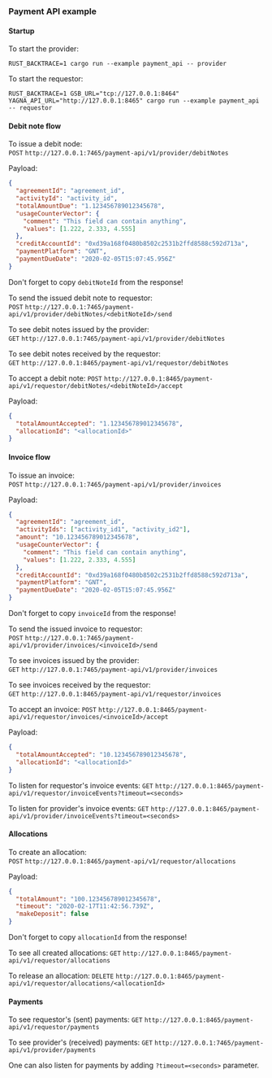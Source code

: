 ### Payment API example

#### Startup

To start the provider:
```shell script
RUST_BACKTRACE=1 cargo run --example payment_api -- provider
```

To start the requestor:
```shell script
RUST_BACKTRACE=1 GSB_URL="tcp://127.0.0.1:8464" YAGNA_API_URL="http://127.0.0.1:8465" cargo run --example payment_api -- requestor
```

#### Debit note flow

To issue a debit node:  
`POST` `http://127.0.0.1:7465/payment-api/v1/provider/debitNotes`

Payload:
```json
{
  "agreementId": "agreement_id",
  "activityId": "activity_id",
  "totalAmountDue": "1.123456789012345678",
  "usageCounterVector": {
    "comment": "This field can contain anything",
    "values": [1.222, 2.333, 4.555]
  },
  "creditAccountId": "0xd39a168f0480b8502c2531b2ffd8588c592d713a",
  "paymentPlatform": "GNT",
  "paymentDueDate": "2020-02-05T15:07:45.956Z"
}
```
Don't forget to copy `debitNoteId` from the response!

To send the issued debit note to requestor:  
`POST` `http://127.0.0.1:7465/payment-api/v1/provider/debitNotes/<debitNoteId>/send`

To see debit notes issued by the provider:  
`GET` `http://127.0.0.1:7465/payment-api/v1/provider/debitNotes`

To see debit notes received by the requestor:  
`GET` `http://127.0.0.1:8465/payment-api/v1/requestor/debitNotes`

To accept a debit note:
`POST` `http://127.0.0.1:8465/payment-api/v1/requestor/debitNotes/<debitNoteId>/accept`

Payload:
```json
{
  "totalAmountAccepted": "1.123456789012345678",
  "allocationId": "<allocationId>"
}
```

#### Invoice flow

To issue an invoice:  
`POST` `http://127.0.0.1:7465/payment-api/v1/provider/invoices`

Payload:
```json
{
  "agreementId": "agreement_id",
  "activityIds": ["activity_id1", "activity_id2"],
  "amount": "10.123456789012345678",
  "usageCounterVector": {
    "comment": "This field can contain anything",
    "values": [1.222, 2.333, 4.555]
  },
  "creditAccountId": "0xd39a168f0480b8502c2531b2ffd8588c592d713a",
  "paymentPlatform": "GNT",
  "paymentDueDate": "2020-02-05T15:07:45.956Z"
}
```
Don't forget to copy `invoiceId` from the response!

To send the issued invoice to requestor:  
`POST` `http://127.0.0.1:7465/payment-api/v1/provider/invoices/<invoiceId>/send`

To see invoices issued by the provider:  
`GET` `http://127.0.0.1:7465/payment-api/v1/provider/invoices`

To see invoices received by the requestor:  
`GET` `http://127.0.0.1:8465/payment-api/v1/requestor/invoices`

To accept an invoice:
`POST` `http://127.0.0.1:8465/payment-api/v1/requestor/invoices/<invoiceId>/accept`

Payload:
```json
{
  "totalAmountAccepted": "10.123456789012345678",
  "allocationId": "<allocationId>"
}
```

To listen for requestor's invoice events:
`GET` `http://127.0.0.1:8465/payment-api/v1/requestor/invoiceEvents?timeout=<seconds>`

To listen for provider's invoice events:
`GET` `http://127.0.0.1:8465/payment-api/v1/provider/invoiceEvents?timeout=<seconds>`

#### Allocations

To create an allocation:  
`POST` `http://127.0.0.1:8465/payment-api/v1/requestor/allocations`

Payload:
```json
{
  "totalAmount": "100.123456789012345678",
  "timeout": "2020-02-17T11:42:56.739Z",
  "makeDeposit": false
}
```
Don't forget to copy `allocationId` from the response!

To see all created allocations:
`GET` `http://127.0.0.1:8465/payment-api/v1/requestor/allocations`

To release an allocation:
`DELETE` `http://127.0.0.1:8465/payment-api/v1/requestor/allocations/<allocationId>`

#### Payments

To see requestor's (sent) payments:
`GET` `http://127.0.0.1:8465/payment-api/v1/requestor/payments`

To see provider's (received) payments:
`GET` `http://127.0.0.1:7465/payment-api/v1/provider/payments`

One can also listen for payments by adding `?timeout=<seconds>` parameter.
